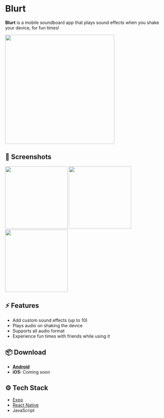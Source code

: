 # Blurt


**Blurt** is a mobile soundboard app that plays sound effects when you shake your device, for fun times!

<img src="https://github.com/user-attachments/assets/04dd187c-4213-406e-b2d4-7cd0b1c133b5" width="350">

<br>

## 📸 Screenshots

<img src="https://github.com/user-attachments/assets/c667d8ea-f633-46e8-b5ad-4d81c62b01ee" width="200">
<img src="https://github.com/user-attachments/assets/5f8353eb-3e47-40c0-90af-3fef7f36c2db" width="200">
<img src="https://github.com/user-attachments/assets/e7d73c08-0866-4c31-830c-eaa81d25ca44" width="200">


## ⚡ Features

- Add custom sound effects (up to 10)
- Plays audio on shaking the device
- Supports all audio format
- Experience fun times with friends while using it

## 📦 Download

- [**Android**](https://github.com/SujalAgre/Blurt/releases/download/v1.0/blurt-app.apk)
- **iOS:** Coming soon

## ⚙️ Tech Stack

- [Expo](https://expo.dev/)
- [React Native](https://reactnative.dev/)
- JavaScript
